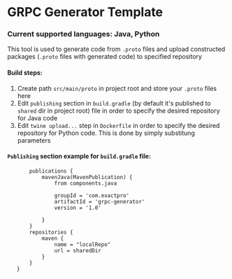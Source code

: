 # GRPC Generator Template
### Current supported languages: Java, Python
This tool is used to generate code from `.proto` files and upload constructed packages (`.proto` files with generated code) to specified repository
#### Build steps:
1. Create path `src/main/proto` in project root and store your `.proto` files here
2. Edit `publishing` section in `build.gradle` (by default it's published to `shared` dir in project root) file in order to specify the desired repository for Java code
3. Edit `twine upload...` step in `Dockerfile` in order to specify the desired repository for Python code. This is done by simply substitung parameters
#### `Publishing` section example for `build.gradle` file:
```publishing {
       publications {
           mavenJava(MavenPublication) {
               from components.java
   
               groupId = 'com.exactpro'
               artifactId = 'grpc-generator'
               version = '1.0'
   
           }
       }
       repositories {
           maven {
               name = "localRepo"
               url = sharedDir
           }
       }
   }